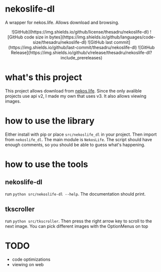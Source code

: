 # nekoslife-dl
A wrapper for nekos.life. Allows download and browsing.
<div align="center">
  ![GitHub](https://img.shields.io/github/license/thesadru/nekoslife-dl)
  ![GitHub code size in bytes](https://img.shields.io/github/languages/code-size/thesadru/nekoslife-dl)
  ![GitHub last commit](https://img.shields.io/github/last-commit/thesadru/nekoslife-dl)
  ![GitHub Release](https://img.shields.io/github/v/release/thesadru/nekoslife-dl?include_prereleases)
</div>

# what's this project
This project allows download from [nekos.life](https://nekos.life). Since the only avalible projects use api v2, I made my own that uses v3. It also allows viewing images.

# how to use the library
Either install with pip or place `src/nekoslife_dl` in your project. Then import from `nekoslife_dl`. The main module is `NekosLife`. The script should have enough comments, so you should be able to guess what's happening.

# how to use the tools
## nekoslife-dl
run `python src/nekoslife-dl --help`. The documentation should print.
## tkscroller
run `python src/tkscroller`. Then press the right arrow key to scroll to the next image. You can pick different images with the OptionMenus on top

# TODO
- code optimizations
- viewing on web
